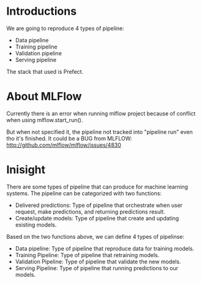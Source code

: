 # Introductions
We are going to reproduce 4 types of pipeline:
- Data pipeline
- Training pipeline
- Validation pipeline
- Serving pipeline

The stack that used is Prefect.

# About MLFlow
Currently there is an error when running mlflow project because of conflict when using mlflow.start_run().

But when not specified it, the pipeline not tracked into "pipeline run" even tho it's finished.
It could be a BUG from MLFLOW: 
http://github.com/mlflow/mlflow/issues/4830

# Inisight
There are some types of pipeline that can produce for machine learning systems. The pipeline can be categorized with two functions:
- Delivered predictions: Type of pipeline that orchestrate when user request, make predictions, and returning predictions result.
- Create/update models: Type of pipeline that create and updating existing models.

Based on the two functions above, we can define 4 types of pipelinse:
- Data pipeline: Type of pipeline that reproduce data for training models.
- Training Pipeline: Type of pipeline that retraining models.
- Validation Pipeline: Type of pipeline that validate the new models.
- Serving Pipeline: Type of pipeline that running predictions to our models.